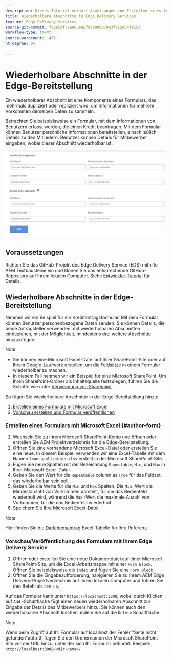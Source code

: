 ```yaml
---
description: Dieses Tutorial enthält Anweisungen zum Erstellen eines Abschnitts eines Formulars, der wiederholbar ist
title: Wiederholbare Abschnitte in Edge Delivery Services
feature: Edge Delivery Services
source-git-commit: fd2e5df72e965ea6f9ad09b37983f815954f915c
workflow-type: tm+mt
source-wordcount: '475'
ht-degree: 0%

---
```



# Wiederholbare Abschnitte in der Edge-Bereitstellung

Ein wiederholbarer Abschnitt ist eine Komponente eines Formulars, das mehrmals dupliziert oder repliziert wird, um Informationen für mehrere Vorkommen derselben Daten zu sammeln.

Betrachten Sie beispielsweise ein Formular, mit dem Informationen von Benutzern erfasst werden, die einen Kredit beantragen. Mit dem Formular können Benutzer persönliche Informationen bereitstellen, einschließlich Details zu den Mitliedern. Benutzer können Details für Mitbewerber eingeben, wobei dieser Abschnitt wiederholbar ist.

![Wiederholbare Abschnitte in Formularen](/help/forms/assets/eds-repeatable.png)

## Voraussetzungen

Richten Sie das GitHub-Projekt des Edge Delivery Service (EDS) mithilfe AEM Textbausteine ein und klonen Sie das entsprechende GitHub-Repository auf Ihrem lokalen Computer. Siehe [Entwickler-Tutorial](https://experienceleague.adobe.com/docs/experience-manager-cloud-service/content/edge-delivery/build/tutorial.html) für Details.

## Wiederholbare Abschnitte in der Edge-Bereitstellung

Nehmen wir ein Beispiel für ein Kreditantragsformular. Mit dem Formular können Benutzer personenbezogene Daten senden. Sie können Details, die beide Antragsteller verwenden, mit wiederholbaren Abschnitten einbeziehen, mit der Möglichkeit, mindestens drei weitere Abschnitte hinzuzufügen.

>[!NOTE]
>
> * Sie können eine Microsoft Excel-Datei auf Ihrer SharePoint-Site oder auf Ihrem Google-Laufwerk erstellen, um die Feldsätze in einem Formular wiederholbar zu machen.
> * In diesem Fall nehmen wir ein Beispiel für eine Microsoft SharePoint. Um Ihren SharePoint-Ordner als Inhaltsquelle festzulegen, führen Sie die Schritte wie unter [Verwendung von Sharepoint](https://www.aem.live/docs/setup-customer-sharepoint).


So fügen Sie wiederholbare Abschnitte in der Edge-Bereitstellung hinzu:

1. [Erstellen eines Formulars mit Microsoft Excel](#author-form)
2. [Vorschau erstellen und Formular veröffentlichen](#preview-form)

### Erstellen eines Formulars mit Microsoft Excel {#author-form}

1. Wechseln Sie zu Ihrem Microsoft SharePoint-Konto und öffnen oder erstellen Sie AEM Projektverzeichnis für die Edge-Bereitstellung.
2. Öffnen Sie eine vorhandene Microsoft Excel-Datei oder erstellen Sie eine neue.
In diesem Beispiel verwenden wir eine Excel-Tabelle mit dem Namen `loan-application.xlsx` erstellt in der Microsoft SharePoint-Site.
3. Fügen Sie neue Spalten mit der Bezeichnung `Repeatable`, `Min`, und `Max` in Ihrer Microsoft Excel-Datei.
4. Geben Sie den Wert für die `Repeatable` column as `True` für das Feldset, das wiederholbar sein soll.
5. Geben Sie die Werte für die `Min` und `Max` Spalten. Die `Min` -Wert die Mindestanzahl von Vorkommen darstellt, für die das Bedienfeld wiederholt wird, während die `Max` -Wert die maximale Anzahl von Vorkommen, für die das Bedienfeld wiederholt.
6. Speichern Sie Ihre Microsoft Excel-Datei.

>[!NOTE]
>
> Hier finden Sie die [Darlehensantrag](/help/forms/assets/loan-application.xlsx) Excel-Tabelle für Ihre Referenz.

### Vorschau/Veröffentlichung des Formulars mit Ihrem Edge Delivery Service

1. Öffnen oder erstellen Sie eine neue Dokumentdatei auf einer Microsoft SharePoint-Site, um die Excel-Arbeitsmappe mit einer `Form Block`. Öffnen Sie beispielsweise die `index` und fügen Sie eine `Form Block`.
2. Öffnen Sie die Eingabeaufforderung, navigieren Sie zu Ihrem AEM Edge Delivery-Projektverzeichnis auf Ihrem lokalen Computer und führen Sie den Befehl als `aem up`.

Auf das Formular kann unter `https://localhost:3000`, wobei durch Klicken auf `Add` -Schaltfläche fügt einen neuen wiederholbaren Abschnitt zur Eingabe der Details des Mitbewerbers hinzu. Sie können auch den wiederholbaren Abschnitt löschen, indem Sie auf die `Delete` Schaltfläche.

>[!NOTE]
>
> Wenn beim Zugriff auf Ihr Formular auf localhost der Fehler &quot;Seite nicht gefunden&quot;auftritt, fügen Sie den Ordnernamen der Microsoft SharePoint-Site vor der URL hinzu, unter der sich Ihr Formular befindet. Beispiel: `http://localhost:3000/<dir-name>/`





